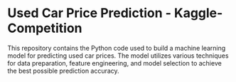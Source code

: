 # Used Car Price Prediction - Kaggle-Competition
This repository contains the Python code used to build a machine learning model for predicting used car prices. The model utilizes various techniques for data preparation, feature engineering, and model selection to achieve the best possible prediction accuracy.
